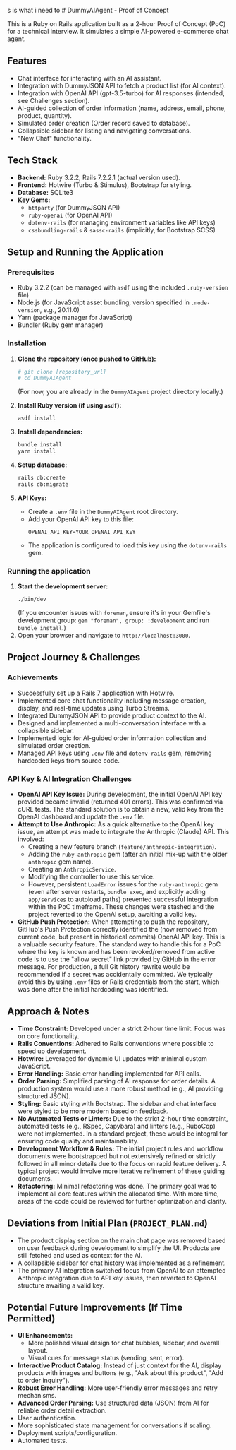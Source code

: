 s is what i need to # DummyAIAgent - Proof of Concept

This is a Ruby on Rails application built as a 2-hour Proof of Concept (PoC) for a technical interview. It simulates a simple AI-powered e-commerce chat agent.

## Features
*   Chat interface for interacting with an AI assistant.
*   Integration with DummyJSON API to fetch a product list (for AI context).
*   Integration with OpenAI API (gpt-3.5-turbo) for AI responses (intended, see Challenges section).
*   AI-guided collection of order information (name, address, email, phone, product, quantity).
*   Simulated order creation (Order record saved to database).
*   Collapsible sidebar for listing and navigating conversations.
*   "New Chat" functionality.

## Tech Stack
*   **Backend:** Ruby 3.2.2, Rails 7.2.2.1 (actual version used).
*   **Frontend:** Hotwire (Turbo & Stimulus), Bootstrap for styling.
*   **Database:** SQLite3
*   **Key Gems:**
    *   `httparty` (for DummyJSON API)
    *   `ruby-openai` (for OpenAI API)
    *   `dotenv-rails` (for managing environment variables like API keys)
    *   `cssbundling-rails` & `sassc-rails` (implicitly, for Bootstrap SCSS)

## Setup and Running the Application

### Prerequisites
*   Ruby 3.2.2 (can be managed with `asdf` using the included `.ruby-version` file)
*   Node.js (for JavaScript asset bundling, version specified in `.node-version`, e.g., 20.11.0)
*   Yarn (package manager for JavaScript)
*   Bundler (Ruby gem manager)

### Installation
1.  **Clone the repository (once pushed to GitHub):**
    ```bash
    # git clone [repository_url]
    # cd DummyAIAgent
    ```
    (For now, you are already in the `DummyAIAgent` project directory locally.)

2.  **Install Ruby version (if using `asdf`):**
    ```bash
    asdf install
    ```

3.  **Install dependencies:**
    ```bash
    bundle install
    yarn install
    ```

4.  **Setup database:**
    ```bash
    rails db:create
    rails db:migrate
    ```

5.  **API Keys:**
    *   Create a `.env` file in the `DummyAIAgent` root directory.
    *   Add your OpenAI API key to this file:
        ```env
        OPENAI_API_KEY=YOUR_OPENAI_API_KEY
        ```
    *   The application is configured to load this key using the `dotenv-rails` gem.

### Running the application
1.  **Start the development server:**
    ```bash
    ./bin/dev
    ```
    (If you encounter issues with `foreman`, ensure it's in your Gemfile's development group: `gem "foreman", group: :development` and run `bundle install`.)
2.  Open your browser and navigate to `http://localhost:3000`.

## Project Journey & Challenges

### Achievements
*   Successfully set up a Rails 7 application with Hotwire.
*   Implemented core chat functionality including message creation, display, and real-time updates using Turbo Streams.
*   Integrated DummyJSON API to provide product context to the AI.
*   Designed and implemented a multi-conversation interface with a collapsible sidebar.
*   Implemented logic for AI-guided order information collection and simulated order creation.
*   Managed API keys using `.env` file and `dotenv-rails` gem, removing hardcoded keys from source code.

### API Key & AI Integration Challenges
*   **OpenAI API Key Issue:** During development, the initial OpenAI API key provided became invalid (returned 401 errors). This was confirmed via cURL tests. The standard solution is to obtain a new, valid key from the OpenAI dashboard and update the `.env` file.
*   **Attempt to Use Anthropic:** As a quick alternative to the OpenAI key issue, an attempt was made to integrate the Anthropic (Claude) API. This involved:
    *   Creating a new feature branch (`feature/anthropic-integration`).
    *   Adding the `ruby-anthropic` gem (after an initial mix-up with the older `anthropic` gem name).
    *   Creating an `AnthropicService`.
    *   Modifying the controller to use this service.
    *   However, persistent `LoadError` issues for the `ruby-anthropic` gem (even after server restarts, `bundle exec`, and explicitly adding `app/services` to autoload paths) prevented successful integration within the PoC timeframe. These changes were stashed and the project reverted to the OpenAI setup, awaiting a valid key.
*   **GitHub Push Protection:** When attempting to push the repository, GitHub's Push Protection correctly identified the (now removed from current code, but present in historical commits) OpenAI API key. This is a valuable security feature. The standard way to handle this for a PoC where the key is known and has been revoked/removed from active code is to use the "allow secret" link provided by GitHub in the error message. For production, a full Git history rewrite would be recommended if a secret was accidentally committed. We typically avoid this by using `.env` files or Rails credentials from the start, which was done after the initial hardcoding was identified.

## Approach & Notes
*   **Time Constraint:** Developed under a strict 2-hour time limit. Focus was on core functionality.
*   **Rails Conventions:** Adhered to Rails conventions where possible to speed up development.
*   **Hotwire:** Leveraged for dynamic UI updates with minimal custom JavaScript.
*   **Error Handling:** Basic error handling implemented for API calls.
*   **Order Parsing:** Simplified parsing of AI response for order details. A production system would use a more robust method (e.g., AI providing structured JSON).
*   **Styling:** Basic styling with Bootstrap. The sidebar and chat interface were styled to be more modern based on feedback.
*   **No Automated Tests or Linters:** Due to the strict 2-hour time constraint, automated tests (e.g., RSpec, Capybara) and linters (e.g., RuboCop) were not implemented. In a standard project, these would be integral for ensuring code quality and maintainability.
*   **Development Workflow & Rules:** The initial project rules and workflow documents were bootstrapped but not extensively refined or strictly followed in all minor details due to the focus on rapid feature delivery. A typical project would involve more iterative refinement of these guiding documents.
*   **Refactoring:** Minimal refactoring was done. The primary goal was to implement all core features within the allocated time. With more time, areas of the code could be reviewed for further optimization and clarity.

## Deviations from Initial Plan (`PROJECT_PLAN.md`)
*   The product display section on the main chat page was removed based on user feedback during development to simplify the UI. Products are still fetched and used as context for the AI.
*   A collapsible sidebar for chat history was implemented as a refinement.
*   The primary AI integration switched focus from OpenAI to an attempted Anthropic integration due to API key issues, then reverted to OpenAI structure awaiting a valid key.

## Potential Future Improvements (If Time Permitted)
*   **UI Enhancements:**
    *   More polished visual design for chat bubbles, sidebar, and overall layout.
    *   Visual cues for message status (sending, sent, error).
*   **Interactive Product Catalog:** Instead of just context for the AI, display products with images and buttons (e.g., "Ask about this product", "Add to order inquiry").
*   **Robust Error Handling:** More user-friendly error messages and retry mechanisms.
*   **Advanced Order Parsing:** Use structured data (JSON) from AI for reliable order detail extraction.
*   User authentication.
*   More sophisticated state management for conversations if scaling.
*   Deployment scripts/configuration.
*   Automated tests.
